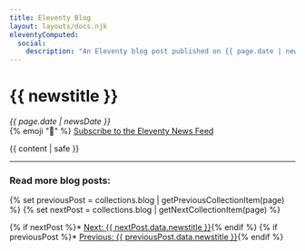 ```yaml
---
title: Eleventy Blog
layout: layouts/docs.njk
eleventyComputed:
  social:
    description: "An Eleventy blog post published on {{ page.date | newsDate('LLLL yyyy') }}."
---
```

# {{ newstitle }}

<div class="fl fl-inline fl-separator-h fl-nowrap" style="--fl-gap-h: 1.5em; --fl-gap-v: .5em">
  <div>
    <em>{{ page.date | newsDate }}</em>
  </div>
  <div>
    {% emoji "📢" %} <a href="/blog/feed.xml">Subscribe to the Eleventy News Feed</a>
  </div>
</div>

{{ content | safe }}


---

### Read more blog posts:

{% set previousPost = collections.blog | getPreviousCollectionItem(page) %}
{% set nextPost = collections.blog | getNextCollectionItem(page) %}

{% if nextPost %}* <a href="{{ nextPost.url }}">Next: {{ nextPost.data.newstitle }}</a>{% endif %}
{% if previousPost %}* <a href="{{ previousPost.url }}">Previous: {{ previousPost.data.newstitle }}</a>{% endif %}
